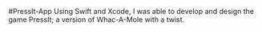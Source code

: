 #PressIt-App
Using Swift and Xcode, I was able to develop and design the game PressIt; a version of Whac-A-Mole with a twist. 
